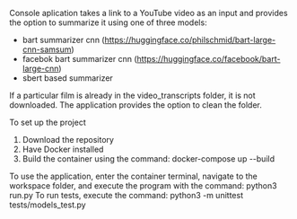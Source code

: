 Console aplication takes a link to a YouTube video as an input and provides the option to summarize it using one of three models:

- bart summarizer cnn (https://huggingface.co/philschmid/bart-large-cnn-samsum)
- facebok bart summarizer cnn (https://huggingface.co/facebook/bart-large-cnn)
- sbert based summarizer												

If a particular film is already in the video_transcripts folder, it is not downloaded. The application provides the option to clean the folder.

To set up the project
1) Download the repository
2) Have Docker installed
3) Build the container using the command: docker-compose up --build

To use the application, enter the container terminal, navigate to the workspace folder, and execute the program with the command:
python3 run.py
To run tests, execute the command:
python3 -m unittest tests/models_test.py

